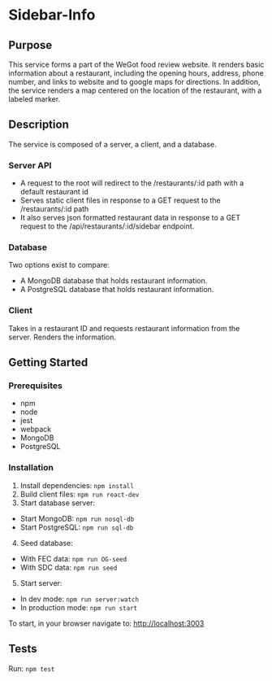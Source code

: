 # Sidebar-Info
## Purpose
This service forms a part of the WeGot food review website. It renders basic information about a restaurant, including the opening hours, address, phone number, and links to website and to google maps for directions. In addition, the service renders a map centered on the location of the restaurant, with a labeled marker.

## Description
The service is composed of a server, a client, and a database.
### Server API
- A request to the root will redirect to the /restaurants/:id path with a default restaurant id
- Serves static client files in response to a GET request to the /restaurants/:id path
- It also serves json formatted restaurant data in response to a GET request to the /api/restaurants/:id/sidebar endpoint.
### Database
Two options exist to compare: 
 - A MongoDB database that holds restaurant information.
 - A PostgreSQL database that holds restaurant information.
### Client
Takes in a restaurant ID and requests restaurant information from the server. Renders the information.

## Getting Started
### Prerequisites
- npm
- node
- jest
- webpack
- MongoDB
- PostgreSQL

### Installation
1. Install dependencies: `npm install`
2. Build client files: `npm run react-dev`
3. Start database server:
 - Start MongoDB: `npm run nosql-db`
 - Start PostgreSQL: `npm run sql-db` 
4. Seed database:
 - With FEC data: `npm run OG-seed`
 - With SDC data: `npm run seed`
5. Start server: 
 - In dev mode: `npm run server:watch`
 - In production mode: `npm run start`

To start, in your browser navigate to: [http://localhost:3003](http://localhost:3003)

## Tests
Run: `npm test`
